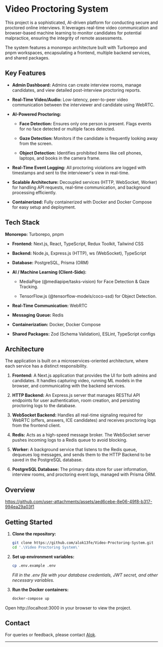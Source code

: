 # **Video Proctoring System**

This project is a sophisticated, AI-driven platform for conducting secure and proctored online interviews. It leverages real-time video communication and browser-based machine learning to monitor candidates for potential malpractice, ensuring the integrity of remote assessments.

The system features a monorepo architecture built with Turborepo and pnpm workspaces, encapsulating a frontend, multiple backend services, and shared packages.


## **Key Features**

* **Admin Dashboard:** Admins can create interview rooms, manage candidates, and view detailed post-interview proctoring reports.

* **Real-Time Video/Audio:** Low-latency, peer-to-peer video communication between the interviewer and candidate using WebRTC.

* **AI-Powered Proctoring:**

   * **Face Detection:** Ensures only one person is present. Flags events for no face detected or multiple faces detected.

   * **Gaze Detection:** Monitors if the candidate is frequently looking away from the screen.

   * **Object Detection:** Identifies prohibited items like cell phones, laptops, and books in the camera frame.

* **Real-Time Event Logging:** All proctoring violations are logged with timestamps and sent to the interviewer's view in real-time.

* **Scalable Architecture:** Decoupled services (HTTP, WebSocket, Worker) for handling API requests, real-time communication, and background processing efficiently.

* **Containerized:** Fully containerized with Docker and Docker Compose for easy setup and deployment.

## **Tech Stack**
**Monorepo:** Turborepo, pnpm

* **Frontend:** Next.js, React, TypeScript, Redux Toolkit, Tailwind CSS

* **Backend:** Node.js, Express.js (HTTP), ws (WebSocket), TypeScript

* **Database:** PostgreSQL, Prisma (ORM)

* **AI / Machine Learning (Client-Side):**

   * MediaPipe (@mediapipe/tasks-vision) for Face Detection & Gaze Tracking.

   * TensorFlow.js (@tensorflow-models/coco-ssd) for Object Detection.

* **Real-Time Communication:** WebRTC

* **Messaging Queue:** Redis

* **Containerization:** Docker, Docker Compose

* **Shared Packages:** Zod (Schema Validation), ESLint, TypeScript configs

## **Architecture**
The application is built on a microservices-oriented architecture, where each service has a distinct responsibility.

1. **Frontend:** A Next.js application that provides the UI for both admins and candidates. It handles capturing video, running ML models in the browser, and communicating with the backend services.

2. **HTTP Backend:** An Express.js server that manages RESTful API endpoints for user authentication, room creation, and persisting proctoring logs to the database.

3. **WebSocket Backend:** Handles all real-time signaling required for WebRTC (offers, answers, ICE candidates) and receives proctoring logs from the frontend client.

4. **Redis:** Acts as a high-speed message broker. The WebSocket server pushes incoming logs to a Redis queue to avoid blocking.

5. **Worker:** A background service that listens to the Redis queue, dequeues log messages, and sends them to the HTTP Backend to be saved in the PostgreSQL database.

6. **PostgreSQL Database:** The primary data store for user information, interview rooms, and proctoring event logs, managed with Prisma ORM.

## **Overview**
https://github.com/user-attachments/assets/aed6cebe-8e06-49f8-b317-994ea29a03f1

## **Getting Started**

1. **Clone the repository:**  
   ```bash
   git clone https://github.com/alok13fe/Video-Proctoring-System.git
   cd '.\Video Proctoring System\'
   ```

2. **Set up environment variables:**  
   ```bash
   cp .env.example .env
   ```

   *Fill in the .env file with your database credentials, JWT secret, and other necessary variables.*  

3. **Run the Docker containers:**  
   ```bash 
   docker-compose up  
   ```
   
Open http://localhost:3000 in your browser to view the project.

## **Contact**
For queries or feedback, please contact [Alok](mailto:anandkumar19d@gmail.com).

---
